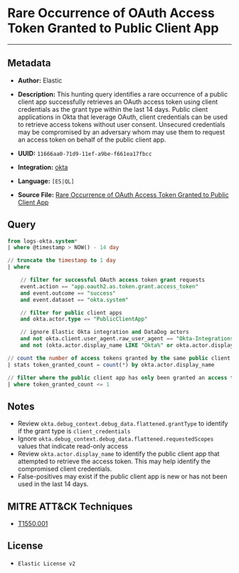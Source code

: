 # Rare Occurrence of OAuth Access Token Granted to Public Client App

---

## Metadata

- **Author:** Elastic
- **Description:** This hunting query identifies a rare occurrence of a public client app successfully retrieves an OAuth access token using client credentials as the grant type within the last 14 days. Public client applications in Okta that leverage OAuth, client credentials can be used to retrieve access tokens without user consent. Unsecured credentials may be compromised by an adversary whom may use them to request an access token on behalf of the public client app.

- **UUID:** `11666aa0-71d9-11ef-a9be-f661ea17fbcc`
- **Integration:** [okta](https://docs.elastic.co/integrations/okta)
- **Language:** `[ES|QL]`
- **Source File:** [Rare Occurrence of OAuth Access Token Granted to Public Client App](../queries/defense_evasion_rare_oauth_access_token_granted_by_application.toml)

## Query

```sql
from logs-okta.system*
| where @timestamp > NOW() - 14 day

// truncate the timestamp to 1 day
| where

    // filter for successful OAuth access token grant requests
    event.action == "app.oauth2.as.token.grant.access_token"
    and event.outcome == "success"
    and event.dataset == "okta.system"

    // filter for public client apps
    and okta.actor.type == "PublicClientApp"

    // ignore Elastic Okta integration and DataDog actors
    and not okta.client.user_agent.raw_user_agent == "Okta-Integrations"
    and not (okta.actor.display_name LIKE "Okta%" or okta.actor.display_name LIKE "Datadog%")

// count the number of access tokens granted by the same public client app
| stats token_granted_count = count(*) by okta.actor.display_name

// filter where the public client app has only been granted an access token once in the last 14 days
| where token_granted_count <= 1
```

## Notes

- Review `okta.debug_context.debug_data.flattened.grantType` to identify if the grant type is `client_credentials`
- Ignore `okta.debug_context.debug_data.flattened.requestedScopes` values that indicate read-only access
- Review `okta.actor.display_name` to identify the public client app that attempted to retrieve the access token. This may help identify the compromised client credentials.
- False-positives may exist if the public client app is new or has not been used in the last 14 days.

## MITRE ATT&CK Techniques

- [T1550.001](https://attack.mitre.org/techniques/T1550/001)

## License

- `Elastic License v2`
